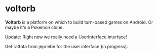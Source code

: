 voltorb
=======

**Voltorb** is a platform on which to build turn-based games on
  Android. Or maybe it's a Pokemon clone.

  Update: Right now we really need a UserInterface interface!
  
  Get rattata from jepriebe for the user interface (in progress).